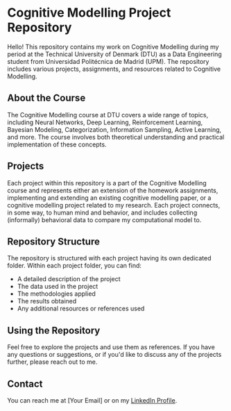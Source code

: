 # Cognitive Modelling Project Repository

Hello! This repository contains my work on Cognitive Modelling during my period at the Technical University of Denmark (DTU) as a Data Engineering student from Universidad Politécnica de Madrid (UPM). The repository includes various projects, assignments, and resources related to Cognitive Modelling.

## About the Course

The Cognitive Modelling course at DTU covers a wide range of topics, including Neural Networks, Deep Learning, Reinforcement Learning, Bayesian Modeling, Categorization, Information Sampling, Active Learning, and more. The course involves both theoretical understanding and practical implementation of these concepts.

## Projects

Each project within this repository is a part of the Cognitive Modelling course and represents either an extension of the homework assignments, implementing and extending an existing cognitive modelling paper, or a cognitive modelling project related to my research. Each project connects, in some way, to human mind and behavior, and includes collecting (informally) behavioral data to compare my computational model to.

## Repository Structure

The repository is structured with each project having its own dedicated folder. Within each project folder, you can find:

- A detailed description of the project
- The data used in the project
- The methodologies applied
- The results obtained
- Any additional resources or references used

## Using the Repository

Feel free to explore the projects and use them as references. If you have any questions or suggestions, or if you'd like to discuss any of the projects further, please reach out to me.

## Contact

You can reach me at [Your Email] or on my [LinkedIn Profile](https://www.linkedin.com/in/your-linkedin-profile).
